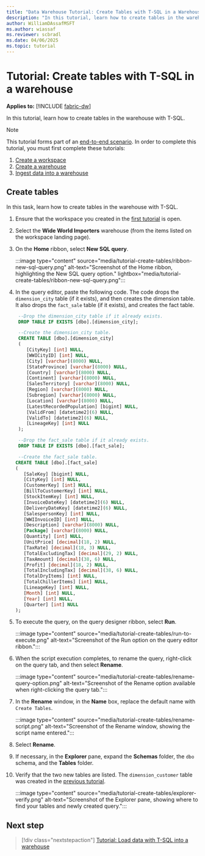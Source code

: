 ```yaml
---
title: "Data Warehouse Tutorial: Create Tables with T-SQL in a Warehouse"
description: "In this tutorial, learn how to create tables in the warehouse with T-SQL."
author: WilliamDAssafMSFT
ms.author: wiassaf
ms.reviewer: scbradl
ms.date: 04/06/2025
ms.topic: tutorial
---
```


# Tutorial: Create tables with T-SQL in a warehouse

**Applies to:** [!INCLUDE [fabric-dw](includes/applies-to-version/fabric-dw.md)]

In this tutorial, learn how to create tables in the warehouse with T-SQL.

> [!NOTE]
> This tutorial forms part of an [end-to-end scenario](tutorial-introduction.md#data-warehouse-end-to-end-scenario). In order to complete this tutorial, you must first complete these tutorials:
>
> 1. [Create a workspace](tutorial-create-workspace.md)
> 1. [Create a warehouse](tutorial-create-warehouse.md)
> 1. [Ingest data into a warehouse](tutorial-ingest-data.md)

## Create tables

In this task, learn how to create tables in the warehouse with T-SQL.

1. Ensure that the workspace you created in the [first tutorial](tutorial-create-workspace.md) is open.

1. Select the **Wide World Importers** warehouse (from the items listed on the workspace landing page).

1. On the **Home** ribbon, select **New SQL query**.

   :::image type="content" source="media/tutorial-create-tables/ribbon-new-sql-query.png" alt-text="Screenshot of the Home ribbon, highlighting the New SQL query option." lightbox="media/tutorial-create-tables/ribbon-new-sql-query.png":::

1. In the query editor, paste the following code. The code drops the `dimension_city` table (if it exists), and then creates the dimension table. It also drops the `fact_sale` table (if it exists), and creates the fact table.

   ```sql
    --Drop the dimension_city table if it already exists.
    DROP TABLE IF EXISTS [dbo].[dimension_city];

    --Create the dimension_city table.
    CREATE TABLE [dbo].[dimension_city]
    (
       [CityKey] [int] NULL,
       [WWICityID] [int] NULL,
       [City] [varchar](8000) NULL,
       [StateProvince] [varchar](8000) NULL,
       [Country] [varchar](8000) NULL,
       [Continent] [varchar](8000) NULL,
       [SalesTerritory] [varchar](8000) NULL,
       [Region] [varchar](8000) NULL,
       [Subregion] [varchar](8000) NULL,
       [Location] [varchar](8000) NULL,
       [LatestRecordedPopulation] [bigint] NULL,
       [ValidFrom] [datetime2](6) NULL,
       [ValidTo] [datetime2](6) NULL,
       [LineageKey] [int] NULL
    );

    --Drop the fact_sale table if it already exists.
    DROP TABLE IF EXISTS [dbo].[fact_sale];

    --Create the fact_sale table.
   CREATE TABLE [dbo].[fact_sale]
   (
      [SaleKey] [bigint] NULL,
      [CityKey] [int] NULL,
      [CustomerKey] [int] NULL,
      [BillToCustomerKey] [int] NULL,
      [StockItemKey] [int] NULL,
      [InvoiceDateKey] [datetime2](6) NULL,
      [DeliveryDateKey] [datetime2](6) NULL,
      [SalespersonKey] [int] NULL,
      [WWIInvoiceID] [int] NULL,
      [Description] [varchar](8000) NULL,
      [Package] [varchar](8000) NULL,
      [Quantity] [int] NULL,
      [UnitPrice] [decimal](18, 2) NULL,
      [TaxRate] [decimal](18, 3) NULL,
      [TotalExcludingTax] [decimal](29, 2) NULL,
      [TaxAmount] [decimal](38, 6) NULL,
      [Profit] [decimal](18, 2) NULL,
      [TotalIncludingTax] [decimal](38, 6) NULL,
      [TotalDryItems] [int] NULL,
      [TotalChillerItems] [int] NULL,
      [LineageKey] [int] NULL,
      [Month] [int] NULL,
      [Year] [int] NULL,
      [Quarter] [int] NULL
   );
   ```

1. To execute the query, on the query designer ribbon, select **Run**.

   :::image type="content" source="media/tutorial-create-tables/run-to-execute.png" alt-text="Screenshot of the Run option on the query editor ribbon.":::

1. When the script execution completes, to rename the query, right-click on the query tab, and then select **Rename**.

   :::image type="content" source="media/tutorial-create-tables/rename-query-option.png" alt-text="Screenshot of the Rename option available when right-clicking the query tab.":::

1. In the **Rename** window, in the **Name** box, replace the default name with `Create Tables`.

   :::image type="content" source="media/tutorial-create-tables/rename-script.png" alt-text="Screenshot of the Rename window, showing the script name entered.":::

1. Select **Rename**.

1. If necessary, in the **Explorer** pane, expand the **Schemas** folder, the `dbo` schema, and the **Tables** folder.

1. Verify that the two new tables are listed. The `dimension_customer` table was created in the [previous tutorial](tutorial-ingest-data.md).

   :::image type="content" source="media/tutorial-create-tables/explorer-verify.png" alt-text="Screenshot of the Explorer pane, showing where to find your tables and newly created query.":::

## Next step

> [!div class="nextstepaction"]
> [Tutorial: Load data with T-SQL into a warehouse](tutorial-load-data.md)
